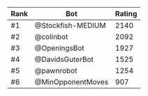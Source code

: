 Rank|Bot|Rating
---|---|---
#1|@Stockfish-MEDIUM|2140
#2|@colinbot|2092
#3|@OpeningsBot|1927
#4|@DavidsGuterBot|1525
#5|@pawnrobot|1254
#6|@MinOpponentMoves|907
